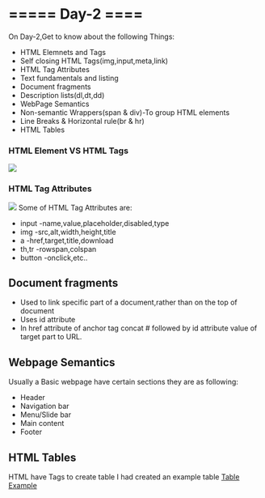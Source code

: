 # ===== Day-2 ====

On Day-2,Get to know about the following Things:
* HTML Elemnets and Tags
* Self closing HTML Tags(img,input,meta,link)
* HTML Tag Attributes
* Text fundamentals and listing
* Document fragments 
* Description lists(dl,dt,dd)
* WebPage Semantics
* Non-semantic Wrappers(span & div)-To group HTML elements
* Line Breaks & Horizontal rule(br & hr)
* HTML Tables

### HTML Element VS HTML Tags
![](https://developer.mozilla.org/en-US/docs/Learn/HTML/Introduction_to_HTML/Getting_started/grumpy-cat-small.png)

### HTML Tag Attributes
![](https://developer.mozilla.org/en-US/docs/Learn/HTML/Introduction_to_HTML/Getting_started/grumpy-cat-attribute-small.png)
Some of HTML Tag Attributes are:
* input  -name,value,placeholder,disabled,type
* img    -src,alt,width,height,title
* a      -href,target,title,download
* th,tr  -rowspan,colspan
* button -onclick,etc..
  
  
## Document fragments
* Used to link specific part of a document,rather than on the top of document
* Uses id attribute
* In href attribute of anchor tag concat # followed by id attribute value of target part to URL.


## Webpage Semantics
Usually a Basic webpage have certain sections they are as following:
* Header 
* Navigation bar 
* Menu/Slide bar 
* Main content 
* Footer 

## HTML Tables
HTML have Tags to create table
I had created an example table
[Table Example](https://codepen.io/Dileep-royal/pen/eYLKvGd)


 
